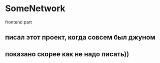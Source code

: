 # SomeNetwork
frontend part

## писал этот проект, когда совсем был джуном
## показано скорее как не надо писать))
